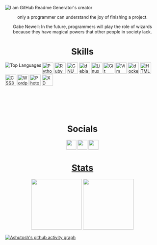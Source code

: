 ![I am GitHub Readme Generator's creator](https://i.postimg.cc/43VYTcgn/banner.png)

<p align="center">only a programmer can understand the joy of finishing a project.</p>
<p align="center">Gabe Newell: In the future, programmers will play the role of wizards because they have magical powers that other people in society lack.</p>

<h1 align="center">Skills</h1>
<a href="https://github.com/mammaddrik"><img align="left" src="https://github-readme-stats.vercel.app/api/top-langs/?username=mammaddrik&langs_count=10&title_color=7fdbca&text_color=ffffff&icon_color=facc15&bg_color=011627&locale=en&hide_border=true&custom_title=Top%20%Languages" alt="Top Languages"></a>
<p align="left">
<a href="https://www.python.org/" target="_blank" rel="noreferrer"><img src="https://raw.githubusercontent.com/danielcranney/readme-generator/main/public/icons/skills/python-colored.svg" width="36" height="36" alt="Python" /></a>
<a href="https://www.ruby-lang.org/en/" target="_blank" rel="noreferrer"><img src="https://raw.githubusercontent.com/danielcranney/readme-generator/main/public/icons/skills/ruby-colored.svg" width="36" height="36" alt="Ruby" /></a>
<a href="https://www.gnu.org/software/bash/" target="_blank" rel="noreferrer"><img src="https://cdn.simpleicons.org/gnubash/4EAA25" width="36" height="36" alt="GNU Bash" /></a>
<a href="https://www.debian.org" target="_blank" rel="noreferrer"><img src="https://cdn.jsdelivr.net/gh/devicons/devicon/icons/debian/debian-original.svg" width="36" height="36" alt="debian"/></a>
<a href="https://www.linux.org" target="_blank" rel="noreferrer"><img src="https://raw.githubusercontent.com/danielcranney/readme-generator/main/public/icons/skills/linux-colored.svg" width="36" height="36" alt="Linux" /></a>
<a href="https://git-scm.com/" target="_blank" rel="noreferrer"><img src="https://raw.githubusercontent.com/danielcranney/readme-generator/main/public/icons/skills/git-colored.svg" width="36" height="36" alt="Git" /></a>
<a href="https://www.vim.org/" target="_blank" rel="noreferrer"><img src="https://skillicons.dev/icons?i=vim" width="36" height="36" alt="Vim" /></a>
<a href="https://www.docker.com/" target="_blank" rel="noreferrer"><img src="https://cdn.simpleicons.org/docker/2496ED" width="36" height="36" alt="docker"/></a>
<a href="https://developer.mozilla.org/en-US/docs/Glossary/HTML5" target="_blank" rel="noreferrer"><img src="https://raw.githubusercontent.com/danielcranney/readme-generator/main/public/icons/skills/html5-colored.svg" width="36" height="36" alt="HTML5" /></a>
<a href="https://www.w3.org/TR/CSS/#css" target="_blank" rel="noreferrer"><img src="https://raw.githubusercontent.com/danielcranney/readme-generator/main/public/icons/skills/css3-colored.svg" width="36" height="36" alt="CSS3" /></a>
<a href="https://wordpress.com" target="_blank" rel="noreferrer"><img src="https://raw.githubusercontent.com/danielcranney/readme-generator/main/public/icons/skills/wordpress-colored.svg" width="36" height="36" alt="Wordpress" /></a>
<a href="https://www.adobe.com/uk/products/photoshop.html" target="_blank" rel="noreferrer"><img src="https://raw.githubusercontent.com/danielcranney/readme-generator/main/public/icons/skills/photoshop-colored.svg" width="36" height="36" alt="Photoshop" /></a>
<a href="https://www.adobe.com/uk/products/xd.html" target="_blank" rel="noreferrer"><img src="https://raw.githubusercontent.com/danielcranney/readme-generator/main/public/icons/skills/xd-colored.svg" width="36" height="36" alt="XD"/></a>
</p>
<br></br>
<br></br>

<h1 align="center">Socials</h1>
<p align="center">
<a href="https://www.linkedin.com/in/mohammad-derikvand-995057239/" target="_blank" rel="noreferrer"><img src="https://raw.githubusercontent.com/danielcranney/readme-generator/main/public/icons/socials/linkedin.svg" width="32" height="32" /></a>
<a href="http://www.instagram.com/mammad.drik" target="_blank" rel="noreferrer" align="left"><img src="https://raw.githubusercontent.com/danielcranney/readme-generator/main/public/icons/socials/instagram.svg" width="32" height="32" /></a>
<picture>
  <source media="(prefers-color-scheme: dark)" srcset="https://svgshare.com/i/14Wv.svg">
  <a href="https://www.twitter.com/mammaddrik" target="_blank" rel="noreferrer"><img src="https://svgshare.com/i/14Uy.svg" width="32" height="32">
</picture>
</p>


  
  



<h1 align="center">Stats</h1>
<p align="center">
<img height='165px' src="https://github-readme-stats.vercel.app/api?username=mammaddrik&show_icons=true&bg_color=011627&color=7fdbca&line=c792ea&point=ffffff&title_color=7fdbca&icon_color=c792ea&text_color=ffffff&hide_border=true&rank_icon=github"> <img height='165px' src="https://streak-stats.demolab.com/?user=mammaddrik&stroke=ffffff&&background=011627&ring=7fdbca&fire=c792ea&currStreakNum=ffffff&currStreakLabel=c792ea&sideNums=ffffff&sideLabels=ffffff&dates=ffffff&hide_border=true"></h1><p>
  
[![Ashutosh's github activity graph](https://github-readme-activity-graph.vercel.app/graph?username=mammaddrik&show_icons=true&bg_color=011627&color=7fdbca&line=c792ea&point=ffffff&custom_title=GitHub%20Commits%20Graph&hide_border=true)](https://github.com/mammaddrik)

